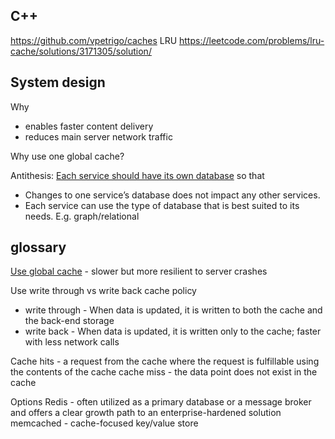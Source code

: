 ## C++
https://github.com/vpetrigo/caches
LRU https://leetcode.com/problems/lru-cache/solutions/3171305/solution/


## System design
Why
* enables faster content delivery 
* reduces main server network traffic

Why use one global cache?

Antithesis: [Each service should have its own database](https://microservices.io/patterns/data/database-per-service.html) so that

-   Changes to one service’s database does not impact any other services.
-   Each service can use the type of database that is best suited to its needs. E.g. graph/relational

  
## glossary
[Use global cache](https://youtu.be/U3RkDLtS7uY?t=468) - slower but more resilient to server crashes

Use write through vs write back cache policy
* write through - When data is updated, it is written to both the cache and the back-end storage
* write back - When data is updated, it is written only to the cache; faster with less network calls

Cache hits - a request from the cache where the request is fulfillable using the contents of the cache
cache miss - the data point does not exist in the cache

Options
Redis - often utilized as a primary database or a message broker and offers a clear growth path to an enterprise-hardened solution
memcached - cache-focused key/value store